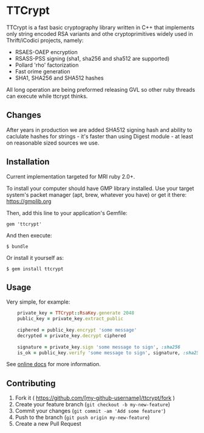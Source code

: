 # TTCrypt

TTCrypt is a fast basic cryptography library written in C++ that implements only string encoded RSA 
variants and othe cryptoprimitives widely used in Thrift/iCodici projects, namely:

* RSAES-OAEP encryption
* RSASS-PSS signing (sha1, sha256 and sha512 are supported)
* Pollard 'rho' factorization
* Fast orime generation
* SHA1, SHA256 and SHA512 hashes

All long operation are being preformed releasing GVL so other ruby threads can execute while ttcrypt
thinks.

## Changes

After years in production we are added SHA512 signing hash and ability to caclulate hashes for strings - it's faster than using Digest module - at least on reasonable sized sources we use.

## Installation

Current implementation targeted for MRI ruby 2.0+.

To install your computer should have GMP library installed. Use your target system's packet manager
(apt, brew, whatever you have) or get it there: https://gmplib.org

Then, add this line to your application's Gemfile:

    gem 'ttcrypt'

And then execute:

    $ bundle

Or install it yourself as:

    $ gem install ttcrypt

## Usage

Very simple, for example:

```ruby
    private_key = TTCrypt::RsaKey.generate 2048
    public_key = private_key.extract_public
    
    ciphered = public_key.encrypt 'some message'
    decrypted = private_key.decrypt ciphered
    
    signature = private_key.sign 'some message to sign', :sha256
    is_ok = public_key.verify 'some message to sign', signature, :sha256
```
    

See [online docs](http://www.rubydoc.info/gems/ttcrypt) for more information.

## Contributing

1. Fork it ( https://github.com/[my-github-username]/ttcrypt/fork )
2. Create your feature branch (`git checkout -b my-new-feature`)
3. Commit your changes (`git commit -am 'Add some feature'`)
4. Push to the branch (`git push origin my-new-feature`)
5. Create a new Pull Request
